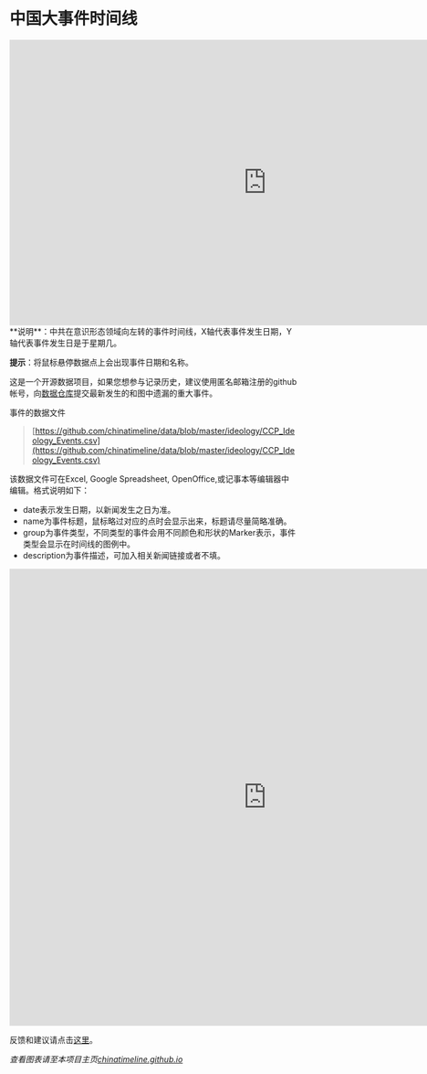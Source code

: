 # 中国大事件时间线
<!-- 如果你想看到图表而非本行文字，请至项目首页 https://chinatimeline.github.io -->

<!-- Start of iframe Code -->
<iframe width="900" height="500" frameborder="0" scrolling="no" src="https://plot.ly/~chinatimeline/0.embed"></iframe>
<!-- End of iframe Code -->
**说明**：中共在意识形态领域向左转的事件时间线，X轴代表事件发生日期，Y轴代表事件发生日是于星期几。

**提示**：将鼠标悬停数据点上会出现事件日期和名称。

这是一个开源数据项目，如果您想参与记录历史，建议使用匿名邮箱注册的github帐号，向[数据仓库](https://github.com/chinatimeline/data)提交最新发生的和图中遗漏的重大事件。

事件的数据文件
  >[https://github.com/chinatimeline/data/blob/master/ideology/CCP_Ideology_Events.csv](https://github.com/chinatimeline/data/blob/master/ideology/CCP_Ideology_Events.csv)

该数据文件可在Excel, Google Spreadsheet, OpenOffice,或记事本等编辑器中编辑。格式说明如下：
* date表示发生日期，以新闻发生之日为准。
* name为事件标题，鼠标略过对应的点时会显示出来，标题请尽量简略准确。
* group为事件类型，不同类型的事件会用不同颜色和形状的Marker表示，事件类型会显示在时间线的图例中。
* description为事件描述，可加入相关新闻链接或者不填。

<!-- Start of iframe Code -->
<iframe width="900" height="800" frameborder="0" scrolling="no" src="https://plot.ly/~chinatimeline/2.embed"></iframe>
<!-- End of iframe Code -->

反馈和建议请点击[这里](https://github.com/chinatimeline/chinatimeline.github.io/issues)。

_查看图表请至本项目主页[chinatimeline.github.io](https://chinatimeline.github.io)_
